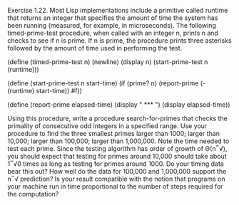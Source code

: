 Exercise 1.22. Most Lisp implementations include a primitive called runtime that returns an integer that specifies the amount of time the system has been running (measured, for example, in microseconds). The following timed-prime-test procedure, when called with an integer n, prints n and checks to see if n is prime. If n is prime, the procedure prints three asterisks followed by the amount of time used in performing the test.

(define (timed-prime-test n)
  (newline)
  (display n)
  (start-prime-test n (runtime)))
 
(define (start-prime-test n start-time)
  (if (prime? n)
      (report-prime (- (runtime) start-time))
      #f))
 
(define (report-prime elapsed-time)
  (display " *** ")
  (display elapsed-time))

Using this procedure, write a procedure search-for-primes that checks the primality of consecutive odd integers in a specified range. Use your procedure to find the three smallest primes larger than 1000; larger than 10,000; larger than 100,000; larger than 1,000,000. Note the time needed to test each prime. Since the testing algorithm has order of growth of Θ(n‾√), you should expect that testing for primes around 10,000 should take about 1‾√0 times as long as testing for primes around 1000. Do your timing data bear this out? How well do the data for 100,000 and 1,000,000 support the n‾√ prediction? Is your result compatible with the notion that programs on your machine run in time proportional to the number of steps required for the computation?
